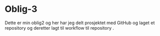 # Oblig-3
Dette er min oblig2 og her har jeg delt prosjektet med GitHub og laget et repository og deretter lagt til workflow til  repository .
